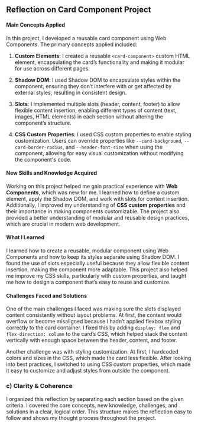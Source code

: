 ## Reflection on Card Component Project
#### Main Concepts Applied
In this project, I developed a reusable card component using Web Components. The primary concepts applied included:
1. **Custom Elements**: I created a reusable `<card-component>` custom HTML element, encapsulating the card’s functionality and making it modular for use across different pages.

2. **Shadow DOM**: I used Shadow DOM to encapsulate styles within the component, ensuring they don’t interfere with or get affected by external styles, resulting in consistent design.

3. **Slots**: I implemented multiple slots (header, content, footer) to allow flexible content insertion, enabling different types of content (text, images, HTML elements) in each section without altering the component’s structure.

4. **CSS Custom Properties**: I used CSS custom properties to enable styling customization. Users can override properties like `--card-background`, `--card-border-radius`, and `--header-font-size` when using the component, allowing for easy visual customization without modifying the component's code.

#### New Skills and Knowledge Acquired
Working on this project helped me gain practical experience with **Web Components**, which was new for me. I learned how to define a custom element, apply the Shadow DOM, and work with slots for content insertion. Additionally, I improved my understanding of **CSS custom properties** and their importance in making components customizable. The project also provided a better understanding of modular and reusable design practices, which are crucial in modern web development.

#### What I Learned
I learned how to create a reusable, modular component using Web Components and how to keep its styles separate using Shadow DOM. I found the use of slots especially useful because they allow flexible content insertion, making the component more adaptable. This project also helped me improve my CSS skills, particularly with custom properties, and taught me how to design a component that’s easy to reuse and customize.

#### Challenges Faced and Solutions
One of the main challenges I faced was making sure the slots displayed content consistently without layout problems. At first, the content would overflow or become misaligned because I hadn’t applied flexbox styling correctly to the card container. I fixed this by adding `display: flex` and `flex-direction: column` to the card’s CSS, which helped stack the content vertically with enough space between the header, content, and footer.

Another challenge was with styling customization. At first, I hardcoded colors and sizes in the CSS, which made the card less flexible. After looking into best practices, I switched to using CSS custom properties, which made it easy to customize and adjust styles from outside the component.

### c) Clarity & Coherence
I organized this reflection by separating each section based on the given criteria. I covered the core concepts, new knowledge, challenges, and solutions in a clear, logical order. This structure makes the reflection easy to follow and shows my thought process throughout the project.